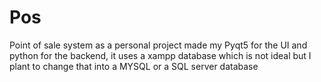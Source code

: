 # Pos
Point of sale system as a personal project made my Pyqt5 for the UI and python for the backend, it uses a xampp database which is not ideal but I plant to change that into a MYSQL or a SQL server database
